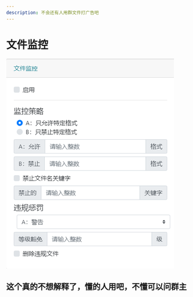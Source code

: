 ```yaml
---
description: 不会还有人用群文件打广告吧
---
```


# 文件监控

![](../../.gitbook/assets/image%20%2823%29.png)

## 这个真的不想解释了，懂的人用吧，不懂可以问群主

